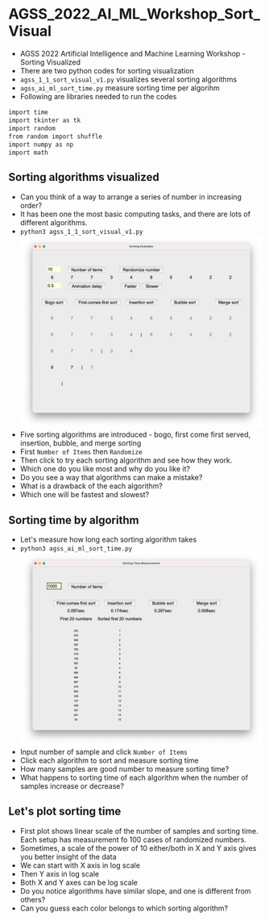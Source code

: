 # AGSS_2022_AI_ML_Workshop_Sort_Visual
- AGSS 2022 Artificial Intelligence and Machine Learning Workshop - Sorting Visualized
- There are two python codes for sorting visualization
- `agss_1_1_sort_visual_v1.py` visualizes several sorting algorithms
- `agss_ai_ml_sort_time.py` measure sorting time per algorihm
- Following are libraries needed to run the codes
```
import time
import tkinter as tk
import random
from random import shuffle
import numpy as np
import math
```
## Sorting algorithms visualized
- Can you think of a way to arrange a series of number in increasing order?
- It has been one the most basic computing tasks, and there are lots of different algorithms.
- `python3 agss_1_1_sort_visual_v1.py`
![Sortng algorithms visualized](https://github.com/Cinderpe1t/AGSS_2022_AI_ML_Workshop_Sort_Visual/blob/main/agss_ai_ml_sort_visual.png)
- Five sorting algorithms are introduced - bogo, first come first served, insertion, bubble, and merge sorting
- First `Number of Items` then `Randomize`
- Then click to try each sorting algorithm and see how they work.
- Which one do you like most and why do you like it?
- Do you see a way that algorithms can make a mistake?
- What is a drawback of the each algorithm?
- Which one will be fastest and slowest?
## Sorting time by algorithm
- Let's measure how long each sorting algorithm takes
- `python3 agss_ai_ml_sort_time.py`
![Sortng time by algorithms](https://github.com/Cinderpe1t/AGSS_2022_AI_ML_Workshop_Sort_Visual/blob/main/agss_ai_ml_sort_time.png)
- Input number of sample and click `Number of Items`
- Click each algorithm to sort and measure sorting time
- How many samples are good number to measure sorting time?
- What happens to sorting time of each algorithm when the number of samples increase or decrease?
## Let's plot sorting time
- First plot shows linear scale of the number of samples and sorting time. Each setup has measurement fo 100 cases of randomized numbers.
- Sometimes, a scale of the power of 10 either/both in X and Y axis gives you better insight of the data
- We can start with X axis in log scale
- Then Y axis in log scale
- Both X and Y axes can be log scale
- Do you notice algorithms have similar slope, and one is different from others?
- Can you guess each color belongs to which sorting algorithm?


